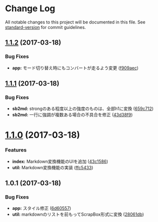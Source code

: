 # Change Log

All notable changes to this project will be documented in this file. See [standard-version](https://github.com/conventional-changelog/standard-version) for commit guidelines.

<a name="1.1.2"></a>
## [1.1.2](https://github.com/hashrock/md2sb-online/compare/v1.1.1...v1.1.2) (2017-03-18)


### Bug Fixes

* **app:** モード切り替え時にもコンバートが走るよう変更 ([f909aec](https://github.com/hashrock/md2sb-online/commit/f909aec))



<a name="1.1.1"></a>
## [1.1.1](https://github.com/hashrock/md2sb-online/compare/v1.1.0...v1.1.1) (2017-03-18)


### Bug Fixes

* **sb2md:** strongのある程度以上の強度のものは、全部h1に変換 ([659c712](https://github.com/hashrock/md2sb-online/commit/659c712))
* **sb2md:** 一行に強調が複数ある場合の不具合を修正 ([43d38f9](https://github.com/hashrock/md2sb-online/commit/43d38f9))



<a name="1.1.0"></a>
# [1.1.0](https://github.com/hashrock/md2sb-online/compare/v1.0.1...v1.1.0) (2017-03-18)


### Features

* **index:** Markdown変換機能のUIを追加 ([43c1586](https://github.com/hashrock/md2sb-online/commit/43c1586))
* **util:** Markdown変換機能の実装 ([ffc5433](https://github.com/hashrock/md2sb-online/commit/ffc5433))



<a name="1.0.1"></a>
## 1.0.1 (2017-03-18)


### Bug Fixes

* **app:** スタイル修正 ([6d60557](https://github.com/hashrock/md2sb-online/commit/6d60557))
* **util:** markdownのリストを前もってScrapBox形式に変換 ([28061db](https://github.com/hashrock/md2sb-online/commit/28061db))
